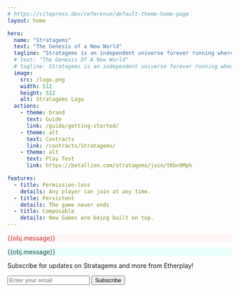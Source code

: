 ```yaml
---
# https://vitepress.dev/reference/default-theme-home-page
layout: home

hero:
  name: "Stratagems"
  text: "The Genesis of a New World"
  tagline: "Stratagems is an independent universe forever running where players strategicaly place colors on an infinite grid using ETH with the hope to collect more of it from the other players. Alliances and betrayal are part of the arsenal as the colors mix and shift."
  # text: "The Genesis Of A New World"
  # tagline: Stratagems is an independent universe forever running where players act as gods and compete by deploying new lands and units in the world's endless sea. Alliances and betrayal are part of the arsenal as the population under their control fight for domination.
  image:
    src: /logo.png
    width: 512
    height: 512
    alt: Stratagems Logo
  actions:
    - theme: brand
      text: Guide
      link: /guide/getting-started/
    - theme: alt
      text: Contracts
      link: /contracts/Stratagems/
    - theme: alt
      text: Play Test
      link: https://betallion.com/stratagems/join/tKbn9Mph

features:
  - title: Permission-less
    details: Any player can join at any time.
  - title: Persistent
    details: The game never ends
  - title: Composable
    details: New Games are being built on top.
---
```



<script setup>
import { ref } from 'vue'

const obj = ref({
  type: 'Idle',
  // working: false, TODO
  message: ""
})

function acknowledge() {
  obj.value.type = 'Idle';
}
async function subscribe(e) {
  e.preventDefault();
  console.log("subscribing...");
  const form = document.getElementById('subscribeForm');;
  const formData = new FormData(form);
  const data = new URLSearchParams([...formData]);
  console.log({ data: data.toString() });
  try {
      const result = await fetch(form.action, {
          method: form.method,
          body: data,
      });
      const json = await result.json();
      console.log(json);
      if (json.error) {
          throw new Error(json.error);
      }
      if (json.message) {
        obj.value = {type: 'Success', message : json.message};
      } else {
        obj.value = {type: 'Success', message : "Noted, You'll receive an email to confirm your subscription"};
      }
  } catch (e) {
    obj.value = { type: 'Error', message: e.message || '' + e };
  } finally {
    setTimeout(() => acknowledge(), 5000);
  }
}

</script>


<div class="custom-layout">

<p class="topbar" v-if="obj.type=='Error'" style="color:rgb(197,48,48);background-color:rgb(255, 245, 245);border-color:rgb(252, 129, 129);">{{obj.message}}</p>
<p  class="topbar" v-if="obj.type=='Success'" style="color:rgb(35,78,82);background-color:rgb(230, 255, 250);border-color:rgb(56, 178, 172);">{{obj.message}}</p>

  <form id="subscribeForm" action="https://etherplay-newsletter-subscription.rim.workers.dev" method="POST">
    <!-- TODO <label for="email" class="sr-only">Email address</label> -->
    <p id="call-to-action">
						Subscribe for updates on Stratagems and more from Etherplay!
					</p>
    <div class="flex gap-x-4">
    <input type="hidden" name="main_list" value="announcements@etherplay.io" />
    <input type="hidden" name="sub_list" value="stratagems-announcements@etherplay.io"/>
    <input
      id="email"
      name="email"
      type="email"
      placeholder="Enter your email"
						/>
    <button id="submit" class="btn" @click="subscribe">
    Subscribe
    </button>
    </div>
  </form>
</div>
